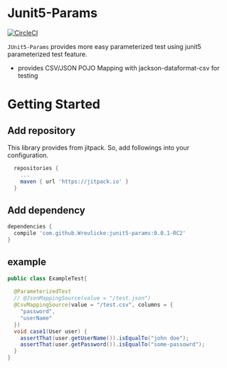 # Junit5-Params

[![CircleCI](https://circleci.com/gh/Wreulicke/junit5-params.svg?style=svg)](https://circleci.com/gh/Wreulicke/junit5-params)

`JUnit5-Params` provides more easy parameterized test using junit5 parameterized test feature.

* provides CSV/JSON POJO Mapping with jackson-dataformat-csv for testing

# Getting Started

## Add repository

This library provides from jitpack.
So, add followings into your configuration.

```groovy
  repositories {
    ...
    maven { url 'https://jitpack.io' }
  }
```

## Add dependency

```groovy
dependencies {
  compile 'com.github.Wreulicke:junit5-params:0.0.1-RC2'
}
```

## example 

```java
public class ExampleTest{ 
  
  @ParameterizedTest
  // @JsonMappingSource(value = "/test.json")
  @CsvMappingSource(value = "/test.csv", columns = {
    "password",
    "userName"
  })
  void case1(User user) {
    assertThat(user.getUserName()).isEqualTo("john doe");
    assertThat(user.getPassword()).isEqualTo("some-passowrd");
  }
}
```

